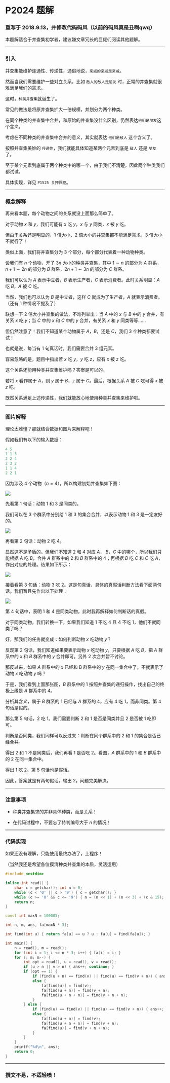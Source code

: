 # P2024 题解

### 重写于 2018.9.13，并修改代码码风（以前的码风真是丑啊qwq）

本题解适合于并查集初学者，建议嫌文章冗长的巨佬们阅读其他题解。

-------------

### 引入

并查集能维护连通性、传递性，通俗地说，`亲戚的亲戚是亲戚`。

然而当我们需要维护一些对立关系，比如 `敌人的敌人是朋友` 时，正常的并查集就很难满足我们的需求。

这时，`种类并查集`就诞生了。

常见的做法是将原并查集扩大一倍规模，并划分为两个种类。

在同个种类的并查集中合并，和原始的并查集没什么区别，仍然表达`他们是朋友`这个含义。

考虑在不同种类的并查集中合并的意义，其实就表达 `他们是敌人` 这个含义了。

按照并查集美妙的 `传递性`，我们就能具体知道某两个元素到底是 `敌人` 还是 `朋友` 了。

至于某个元素到底属于两个种类中的哪一个，由于我们不清楚，因此两个种类我们都试试。

具体实现，详见 `P1525 关押罪犯`。

----------------

### 概念解释

再来看本题，每个动物之间的关系就没上面那么简单了。

对于动物 $x$ 和 $y$，我们可能有 $x$ 吃 $y$，$x$ 与 $y$ 同类，$x$ 被 $y$ 吃。

但由于关系还是明显的，$1$ 倍大小、$2$ 倍大小的并查集都不能满足需求，$3$ 倍大小不就行了！

类似上面，我们将并查集分为 $3$ 个部分，每个部分代表着一种动物种类。

设我们有 $n$ 个动物，开了 $3n$ 大小的种类并查集，其中 $1 \sim n$ 的部分为 $A$ 群系，$n + 1 \sim 2n$ 的部分为 $B$ 群系，$2n + 1 \sim 3n$ 的部分为 $C$ 群系。

我们可以认为 $A$ 表示中立者，$B$ 表示生产者，$C$ 表示消费者。此时关系明显：$A$ 吃 $B$，$A$ 被 $C$ 吃。

当然，我们也可以认为 $B$ 是中立者，这样 $C$ 就成为了生产者，$A$ 就表示消费者。（还有 $1$ 种情况不提及了）

联想一下 $2$ 倍大小并查集的做法，不难列举出：当 $A$ 中的 $x$ 与 $B$ 中的 $y$ 合并，有关系 $x$ 吃 $y$；当 $C$ 中的 $x$ 和 $C$ 中的 $y$ 合并，有关系 $x$ 和 $y$ 同类等等……

但仍然注意了！我们不知道某个动物属于 $A$，$B$，还是 $C$，我们 $3$ 个种类都要试试！

也就是说，每当有 $1$ 句真话时，我们需要合并 $3$ 组元素。

容易忽略的是，题目中指出若 $x$ 吃 $y$，$y$ 吃 $z$，应有 $x$ 被 $z$ 吃。

这个关系还能用种类并查集维护吗？答案是可以的。

若将 $x$ 看作属于 $A$，则 $y$ 属于 $B$，$z$ 属于 $C$。最后，根据关系 $A$ 被 $C$ 吃可得 $x$ 被 $z$ 吃。

既然关系满足上述传递性，我们就能放心地使用种类并查集来维护啦。

----------------------

### 图片解释

理论太难懂？那就结合数据和图片来解释吧！

假如我们有以下的输入数据：

```cpp
4 5
1 1 3
2 2 4
2 3 2
1 1 4
2 2 1
```
因为涉及 4 个动物（$n = 4$），所以构建初始并查集如下图：

 ![](https://cdn.luogu.com.cn/upload/pic/6104.png) 

先看第 $1$ 句话：动物 $1$ 和 $3$ 是同类的。

我们可以在 $3$ 个群系中分别给 $1$ 和 $3$ 的集合合并，以表示动物 $1$ 和 $3$ 是一定友好的。

 ![](https://cdn.luogu.com.cn/upload/pic/6105.png) 

再看第 $2$ 句话：动物 $2$ 吃 $4$。

显然这不是矛盾的。但我们不知道 $2$ 和 $4$ 对应 $A$， $B$，$C$ 中的哪个，所以我们只能根据 $A$ 吃 $B$，合并 $A$ 群系中的 $2$ 和 $B$ 群系中的 $4$；再根据 $B$ 吃 $C$ 和 $C$ 吃 $A$，作出对应的处理。结果如下所示：

 ![](https://cdn.luogu.com.cn/upload/pic/6106.png) 

接着看第 $3$ 句话：动物 $3$ 吃 $2$。这是句真话，具体的真假话判断方法看下面两句话。我们暂且先作出以下处理：

 ![](https://cdn.luogu.com.cn/upload/pic/6107.png) 

第 $4$ 句话中，表明 $1$ 和 $4$ 是同类动物。此时我再解释如何判断话的真假。

对于同类动物，我们转换一下，如果我们知道 $1$ 不吃 $4$ 且 $4$ 不吃 $1$，他们不就同类了吗？

好，那我们的任务就变成：如何判断动物 $x$ 吃动物 $y$？

反观第 $2$ 句话，我们知道如果要表示动物 $x$ 吃动物 $y$，只要根据 $A$ 吃 $B$，把 $A$ 群系中的 $x$ 和 $B$ 群系中的 $y$ 合并即可。另外 $2$ 次合并暂不讨论。

那反过来，如果 $A$ 群系中的 $x$ 已经和 B 群系中的 $y$ 在同一集合中了，不就表示了动物 $x$ 吃动物 $y$ 吗？

于是，我们看到上面那张图，$B$ 群系中的 $1$ 按照并查集的递归操作，找出自己的终极上级是 $A$ 群系中的 $4$。

分析其含义，属于 $B$ 群系的 $1$ 已经与 $A$ 群系的 $4$，应有 $4$ 吃 $1$，而非同类。第 $4$ 句话是假的。

那么第 $5$ 句话，$2$ 吃 $1$。我们需要判断 $2$ 和 $1$ 是否是同类并且 $2$ 是否被 $1$ 吃即可。

判断是否同类，我们同样可以反过来：判断在同个群系中的 $2$ 和 $1$ 的集合是否已经合并。

得出 $2$ 和 $1$ 不是同类后，我们再看 $1$ 是否吃 $2$。看图，$A$ 群系中的 $1$ 和 $B$ 群系中的 $2$ 在同一集合中。

得出 $1$ 吃 $2$。第 $5$ 句话也是假话。

因此，答案就是有两句假话。输出 $2$，问题完美解决。

---------------------------

### 注意事项

- 种类并查集求的并非具体种类，而是关系！

- 在代码过程中，不要忘了特判编号大于 $n$ 的情况！

---------------------------

### 代码实现

如果还没有理解，只能使用最终办法了，上程序！

（当然我还是希望各位摸清种类并查集的本质，灵活运用）

```cpp
#include <cstdio>

inline int read() {
	char c = getchar(); int n = 0;
	while (c < '0' || c > '9') { c = getchar(); }
	while (c >= '0' && c <= '9') { n = (n << 1) + (n << 3) + (c & 15); c = getchar(); }
	return n;
}

const int maxN = 100005;

int n, m, ans, fa[maxN * 3];

int find(int u) { return fa[u] == u ? u : fa[u] = find(fa[u]); }

int main() {
	n = read(), m = read();
	for (int i = 1; i <= n * 3; i++) { fa[i] = i; }
	for (; m; m--) {
		int opt = read(), u = read(), v = read();
		if (u > n || v > n) { ans++; continue; }
		if (opt == 1) {
			if (find(u + n) == find(v) || find(u) == find(v + n)) { ans++; }
			else {
				fa[find(u)] = find(v);
				fa[find(u + n)] = find(v + n);
				fa[find(u + n + n)] = find(v + n + n);
			}
		} else {
			if (find(u) == find(v) || find(u) == find(v + n)) { ans++; }
			else {
				fa[find(u + n)] = find(v);
				fa[find(u + n + n)] = find(v + n);
				fa[find(u)] = find(v + n + n);
			}
		}
	}
	printf("%d\n", ans);
	return 0;
}
```

-----------------------------

### 撰文不易，不适轻喷！
